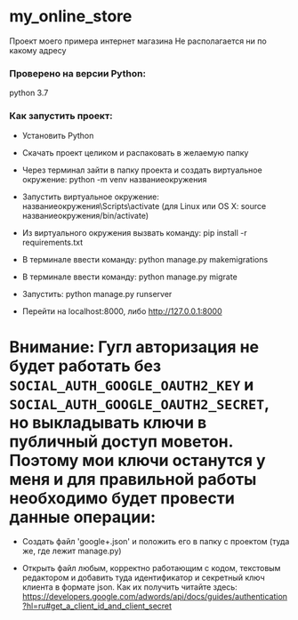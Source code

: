 # my_online_store
Проект моего примера интернет магазина
Не располагается ни по какому адресу

### Проверено на версии Python:
python 3.7

### Как запустить проект:
- Установить Python

- Скачать проект целиком и распаковать в желаемую папку

- Через терминал зайти в папку проекта и создать виртуальное окружение: python -m venv названиеокружения

- Запустить виртуальное окружение: названиеокружения\Scripts\activate (для Linux или OS X: source названиеокружения/bin/activate)

- Из виртуального окружения вызвать команду: pip install -r requirements.txt

- В терминале ввести команду: python manage.py makemigrations

- В терминале ввести команду: python manage.py migrate

- Запустить: python manage.py runserver

- Перейти на localhost:8000, либо http://127.0.0.1:8000

# Внимание: Гугл авторизация не будет работать без `SOCIAL_AUTH_GOOGLE_OAUTH2_KEY` и `SOCIAL_AUTH_GOOGLE_OAUTH2_SECRET`, но выкладывать ключи в публичный доступ моветон. Поэтому мои ключи останутся у меня и для правильной работы необходимо будет провести данные операции:

- Создать файл 'google+.json' и положить его в папку с проектом (туда же, где лежит manage.py)

- Открыть файл любым, корректно работающим с кодом, текстовым редактором и добавить туда идентификатор и секретный ключ клиента в формате json. Как их получить читайте здесь: https://developers.google.com/adwords/api/docs/guides/authentication?hl=ru#get_a_client_id_and_client_secret
